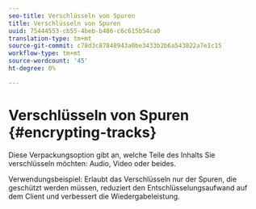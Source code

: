 ```yaml
---
seo-title: Verschlüsseln von Spuren
title: Verschlüsseln von Spuren
uuid: 75444553-cb55-4beb-b486-c6c615b54ca0
translation-type: tm+mt
source-git-commit: c78d3c87848943a0be3433b2b6a543822a7e1c15
workflow-type: tm+mt
source-wordcount: '45'
ht-degree: 0%

---
```



# Verschlüsseln von Spuren {#encrypting-tracks}

Diese Verpackungsoption gibt an, welche Teile des Inhalts Sie verschlüsseln möchten: Audio, Video oder beides.

Verwendungsbeispiel: Erlaubt das Verschlüsseln nur der Spuren, die geschützt werden müssen, reduziert den Entschlüsselungsaufwand auf dem Client und verbessert die Wiedergabeleistung.
